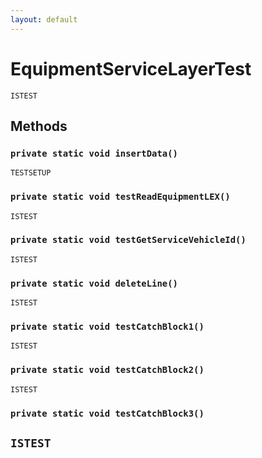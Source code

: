 ```yaml
---
layout: default
---
```

# EquipmentServiceLayerTest

`ISTEST`
## Methods
### `private static void insertData()`

`TESTSETUP`
### `private static void testReadEquipmentLEX()`

`ISTEST`
### `private static void testGetServiceVehicleId()`

`ISTEST`
### `private static void deleteLine()`

`ISTEST`
### `private static void testCatchBlock1()`

`ISTEST`
### `private static void testCatchBlock2()`

`ISTEST`
### `private static void testCatchBlock3()`

`ISTEST`
---
